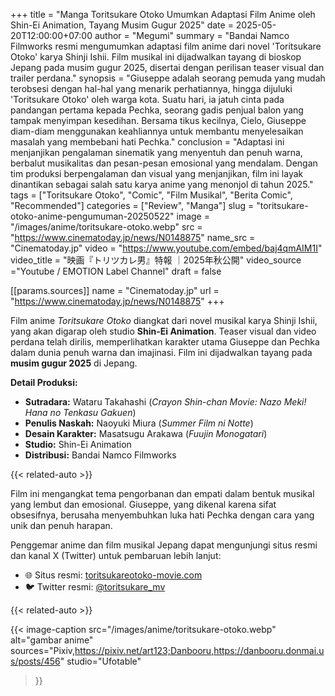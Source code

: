 +++
title = "Manga Toritsukare Otoko Umumkan Adaptasi Film Anime oleh Shin-Ei Animation, Tayang Musim Gugur 2025"
date = 2025-05-20T12:00:00+07:00
author = "Megumi"
summary = "Bandai Namco Filmworks resmi mengumumkan adaptasi film anime dari novel 'Toritsukare Otoko' karya Shinji Ishii. Film musikal ini dijadwalkan tayang di bioskop Jepang pada musim gugur 2025, disertai dengan perilisan teaser visual dan trailer perdana."
synopsis = "Giuseppe adalah seorang pemuda yang mudah terobsesi dengan hal-hal yang menarik perhatiannya, hingga dijuluki 'Toritsukare Otoko' oleh warga kota. Suatu hari, ia jatuh cinta pada pandangan pertama kepada Pechka, seorang gadis penjual balon yang tampak menyimpan kesedihan. Bersama tikus kecilnya, Cielo, Giuseppe diam-diam menggunakan keahliannya untuk membantu menyelesaikan masalah yang membebani hati Pechka."
conclusion = "Adaptasi ini menjanjikan pengalaman sinematik yang menyentuh dan penuh warna, berbalut musikalitas dan pesan-pesan emosional yang mendalam. Dengan tim produksi berpengalaman dan visual yang menjanjikan, film ini layak dinantikan sebagai salah satu karya anime yang menonjol di tahun 2025."
tags = ["Toritsukare Otoko", "Comic", "Film Musikal", "Berita Comic", "Recommended"]
categories = ["Review", "Manga"]
slug = "toritsukare-otoko-anime-pengumuman-20250522"
image = "/images/anime/toritsukare-otoko.webp"
src = "https://www.cinematoday.jp/news/N0148875"
name_src = "Cinematoday.jp"
video = "https://www.youtube.com/embed/baj4qmAIM1I"
video_title = "映画『トリツカレ男』特報 ｜2025年秋公開"
video_source ="Youtube / EMOTION Label Channel"
draft = false
 
[[params.sources]]
name = "Cinematoday.jp"
url = "https://www.cinematoday.jp/news/N0148875"
+++

Film anime *Toritsukare Otoko* diangkat dari novel musikal karya Shinji Ishii, yang akan digarap oleh studio **Shin-Ei Animation**. Teaser visual dan video perdana telah dirilis, memperlihatkan karakter utama Giuseppe dan Pechka dalam dunia penuh warna dan imajinasi. Film ini dijadwalkan tayang pada **musim gugur 2025** di Jepang.

**Detail Produksi:**

- **Sutradara:** Wataru Takahashi (*Crayon Shin-chan Movie: Nazo Meki! Hana no Tenkasu Gakuen*)
- **Penulis Naskah:** Naoyuki Miura (*Summer Film ni Notte*)
- **Desain Karakter:** Masatsugu Arakawa (*Fuujin Monogatari*)
- **Studio:** Shin-Ei Animation
- **Distribusi:** Bandai Namco Filmworks

{{< related-auto >}}

Film ini mengangkat tema pengorbanan dan empati dalam bentuk musikal yang lembut dan emosional. Giuseppe, yang dikenal karena sifat obsesifnya, berusaha menyembuhkan luka hati Pechka dengan cara yang unik dan penuh harapan.

Penggemar anime dan film musikal Jepang dapat mengunjungi situs resmi dan kanal X (Twitter) untuk pembaruan lebih lanjut:

- 🌐 Situs resmi: [toritsukareotoko-movie.com](https://toritsukareotoko-movie.com)
- 🐦 Twitter resmi: [@toritsukare_mv](https://twitter.com/toritsukare_mv)

{{< related-auto >}}
 
 {{< image-caption
  src="/images/anime/toritsukare-otoko.webp"
  alt="gambar anime"
  sources="Pixiv,https://pixiv.net/art123;Danbooru,https://danbooru.donmai.us/posts/456"
  studio="Ufotable"
>}}
